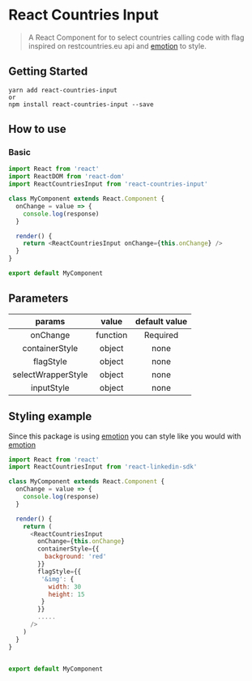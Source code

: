 # React Countries Input

> A React Component for to select countries calling code with flag inspired on restcountries.eu api and [emotion](https://emotion.sh/) to style.

## Getting Started

```shell
yarn add react-countries-input
or
npm install react-countries-input --save
```

## How to use

### Basic

```js
import React from 'react'
import ReactDOM from 'react-dom'
import ReactCountriesInput from 'react-countries-input'

class MyComponent extends React.Component {
  onChange = value => {
    console.log(response)
  }

  render() {
    return <ReactCountriesInput onChange={this.onChange} />
  }
}

export default MyComponent
```

## Parameters

|       params       |  value   | default value |
| :----------------: | :------: | :-----------: |
|      onChange      | function |   Required    |
|   containerStyle   |  object  |     none      |
|     flagStyle      |  object  |     none      |
| selectWrapperStyle |  object  |     none      |
|     inputStyle     |  object  |     none      |

## Styling example

Since this package is using [emotion](https://emotion.sh/) you can style like you would with [emotion](https://emotion.sh/)

```js
import React from 'react'
import ReactCountriesInput from 'react-linkedin-sdk'

class MyComponent extends React.Component {
  onChange = value => {
    console.log(response)
  }

  render() {
    return (
      <ReactCountriesInput
        onChange={this.onChange}
        containerStyle={{
          background: 'red'
        }}
        flagStyle={{
         '&img': {
           width: 30
           height: 15
         }
        }}
        .....
      />
    )
  }
}


export default MyComponent
```
